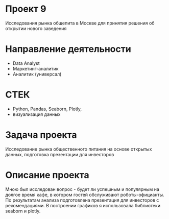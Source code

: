# Проект 9
Исследования рынка общепита в Москве для принятия решения об
открытии нового заведения
# Направление деятельности
* Data Analyst
* Маркетинг-аналитик
* Аналитик (универсал)
# СТЕК
* Python, Pandas, Seaborn, Plotly,
* визуализация данных
# Задача проекта
Исследование рынка общественного питания на основе открытых данных,
подготовка презентации для инвесторов
# Описание проекта
Мною был исследован вопрос - будет ли успешным и популярным на долгое время кафе, в
котором гостей обслуживают роботы-официанты.
По результатам анализа подготовлена презентация для инвесторов с рекомендациями. 
В построении графиков я использовала библиотеки seaborn и plotly. 
